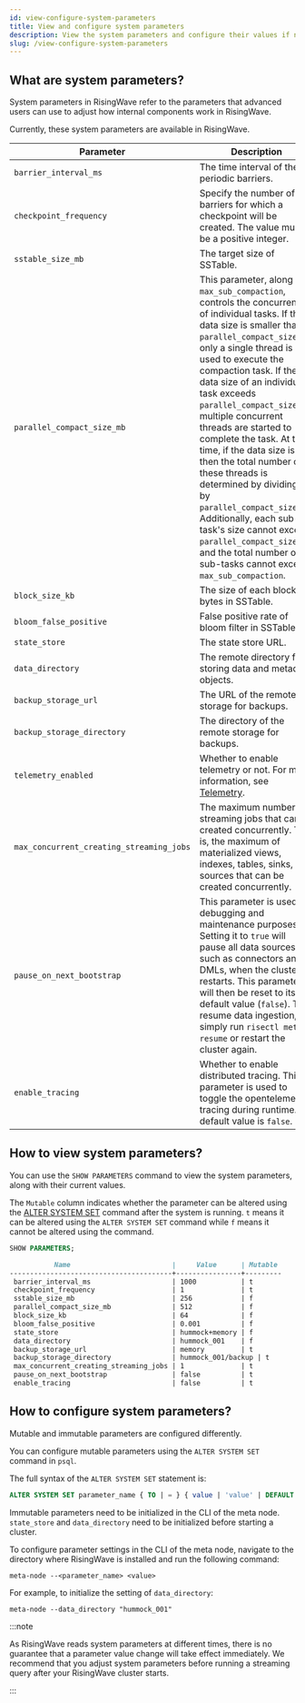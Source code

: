 ```yaml
---
id: view-configure-system-parameters
title: View and configure system parameters
description: View the system parameters and configure their values if needed.
slug: /view-configure-system-parameters
---
```

<head>
  <link rel="canonical" href="https://docs.risingwave.com/docs/current/view-configure-system-parameters/" />
</head>

## What are system parameters?

System parameters in RisingWave refer to the parameters that advanced users can use to adjust how internal components work in RisingWave.

Currently, these system parameters are available in RisingWave.

| Parameter           |    Description    |
|---|---|
|`barrier_interval_ms`     | The time interval of the periodic barriers.|
|`checkpoint_frequency`      | Specify the number of barriers for which a checkpoint will be created. The value must be a positive integer.|
|`sstable_size_mb`          | The target size of SSTable.|
|`parallel_compact_size_mb` |This parameter, along with `max_sub_compaction`, controls the concurrency of individual tasks. If the data size is smaller than `parallel_compact_size_mb`, only a single thread is used to execute the compaction task. If the data size of an individual task exceeds `parallel_compact_size_mb`, multiple concurrent threads are started to complete the task. At this time, if the data size is N, then the total number of these threads is determined by dividing N by `parallel_compact_size_mb`. Additionally,  each sub-task's size cannot exceed `parallel_compact_size_mb`, and the total number of sub-tasks cannot exceed `max_sub_compaction`.|
|`block_size_kb`          | The size of each block in bytes in SSTable.|
|`bloom_false_positive`     | False positive rate of bloom filter in SSTable.|
|`state_store`             | The state store URL. |
|`data_directory`           | The remote directory for storing data and metadata objects.|
|`backup_storage_url`       | The URL of the remote storage for backups.|
|`backup_storage_directory` | The directory of the remote storage for backups.|
|`telemetry_enabled` | Whether to enable telemetry or not. For more information, see [Telemetry](/telemetry.md).|
|`max_concurrent_creating_streaming_jobs`|The maximum number of streaming jobs that can be created concurrently. That is, the maximum of materialized views, indexes, tables, sinks, or sources that can be created concurrently. |
|`pause_on_next_bootstrap`|This parameter is used for debugging and maintenance purposes. Setting it to `true` will pause all data sources, such as connectors and DMLs, when the cluster restarts. This parameter will then be reset to its default value (`false`). To resume data ingestion, simply run `risectl meta resume` or restart the cluster again. |
|`enable_tracing`|Whether to enable distributed tracing. This parameter is used to toggle the opentelemetry tracing during runtime. Its default value is `false`.|


## How to view system parameters?

You can use the `SHOW PARAMETERS` command to view the system parameters, along with their current values.

The `Mutable` column indicates whether the parameter can be altered using the [ALTER SYSTEM SET](#how-to-adjust-system-parameters) command after the system is running. `t` means it can be altered using the `ALTER SYSTEM SET` command while `f` means it cannot be altered using the command.

```sql
SHOW PARAMETERS;
```

```markdown
           Name                         |     Value      | Mutable 
----------------------------------------+----------------+---------
 barrier_interval_ms                    | 1000           | t
 checkpoint_frequency                   | 1              | t
 sstable_size_mb                        | 256            | f
 parallel_compact_size_mb               | 512            | f
 block_size_kb                          | 64             | f
 bloom_false_positive                   | 0.001          | f
 state_store                            | hummock+memory | f
 data_directory                         | hummock_001    | f
 backup_storage_url                     | memory         | t
 backup_storage_directory               | hummock_001/backup | t
 max_concurrent_creating_streaming_jobs | 1              | t
 pause_on_next_bootstrap                | false          | t
 enable_tracing                         | false          | t
```

## How to configure system parameters?

Mutable and immutable parameters are configured differently.

You can configure mutable parameters using the `ALTER SYSTEM SET` command in `psql`.

The full syntax of the `ALTER SYSTEM SET` statement is:

```sql
ALTER SYSTEM SET parameter_name { TO | = } { value | 'value' | DEFAULT };
```

Immutable parameters need to be initialized in the CLI of the meta node. `state_store` and `data_directory` need to be initialized before starting a cluster.

To configure parameter settings in the CLI of the meta node, navigate to the directory where RisingWave is installed and run the following command:

```shell
meta-node --<parameter_name> <value>
```

For example, to initialize the setting of `data_directory`:

`meta-node --data_directory "hummock_001"`

:::note

As RisingWave reads system parameters at different times, there is no guarantee that a parameter value change will take effect immediately. We recommend that you adjust system parameters before running a streaming query after your RisingWave cluster starts.

:::

